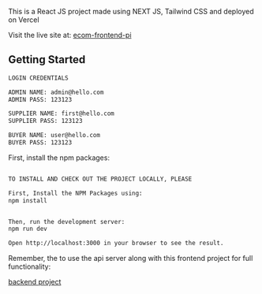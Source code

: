 This is a React JS project made using NEXT JS, Tailwind CSS and deployed on Vercel

Visit the live site at: [ecom-frontend-pi](https://ecom-frontend-pi.vercel.app/admin/orders)

## Getting Started

```bash
LOGIN CREDENTIALS

ADMIN NAME: admin@hello.com
ADMIN PASS: 123123

SUPPLIER NAME: first@hello.com  
SUPPLIER PASS: 123123

BUYER NAME: user@hello.com
BUYER PASS: 123123
```


First, install the npm packages:
```bash

TO INSTALL AND CHECK OUT THE PROJECT LOCALLY, PLEASE

First, Install the NPM Packages using:
npm install


Then, run the development server:
npm run dev

Open http://localhost:3000 in your browser to see the result.
```





Remember, the to use the api server along with this frontend project for full functionality:

[backend project](https://github.com/ImranAhmed26/Ecom-backend)



